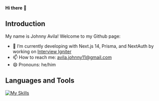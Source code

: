 **Hi there** 👋

## Introduction
My name is Johnny Avila! Welcome to my Github page:

- 🔭 I’m currently developing with Next.js 14, Prisma, and NextAuth by working on [Interview Igniter](https://www.interviewigniter.com/)
- 📫 How to reach me: avila.johnny11@gmail.com
- 😄 Pronouns: he/him

## Languages and Tools
[![My Skills](https://skillicons.dev/icons?i=js,py,nextjs,tailwind,react,redux,nodejs,postgres,flask,sequelize,sqlite,firebase,html,css)](https://skillicons.dev)


<!---

[![GitHub stats](https://github-readme-stats.vercel.app/api?username=johnny-2123)](https://github.com/anuraghazra/github-readme-stats)

- 🌱 I’m currently learning ...
- ⚡ Fun fact: 
- 💬 Ask me about ...
- 👯 I’m looking to collaborate on ...
- 🤔 I’m looking for help with ...
-->



